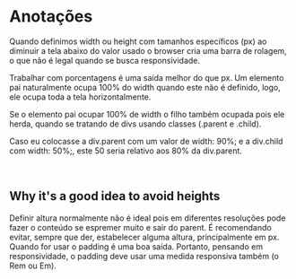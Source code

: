 # Anotações
Quando definimos width ou height com tamanhos específicos (px) ao diminuir a tela abaixo do valor usado o browser cria uma barra de rolagem, o que não é legal quando se busca responsividade.
<p>
Trabalhar com porcentagens é uma saída melhor do que px. Um elemento pai naturalmente ocupa 100% do width quando este não é definido, logo, ele ocupa toda a tela horizontalmente.
</p>

<p>
Se o elemento pai ocupar 100% de width o filho também ocupada pois ele herda, quando se tratando de divs usando classes (.parent e .child). 
</p>

<p>
Caso eu colocasse a div.parent com um valor de width: 90%; e a div.child com width: 50%;, este 50 seria relativo aos 80% da div.parent.
</p>
<br>

## Why it's a good idea to avoid heights

<p>
Definir altura normalmente não é ideal pois em diferentes resoluções pode fazer o conteúdo se espremer muito e sair do parent. É recomendando evitar, sempre que der, estabelecer alguma altura, principalmente em px. Quando for usar o padding é uma boa saída. Portanto, pensando em responsividade, o padding deve usar uma medida responsiva também (o Rem ou Em).
</p>
